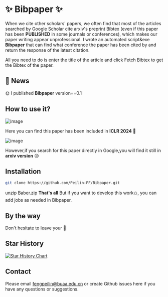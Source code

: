# :sparkles: Bibpaper :sparkles:

When we cite other scholars' papers, we often find that most of the articles searched by Google Scholar cite arxiv's preprint Bibtex (even if this paper has been __PUBLISHED__  in some journals or conferences), which makes our paper writing appear unprofessional. I wrote an automated script&exe __Bibpaper__ that can find what conference the paper has been cited by and return the response of the latest citation.

All you need to do is enter the title of the article and click Fetch Bibtex to get the Bibtex of the paper.

## &#x1F389; News 
:sun_with_face: I published __Bibpaper__ version==0.1 

## How to use it?    
![image](https://github.com/user-attachments/assets/b4bec08e-c794-4efb-85ae-17a72eb5f6b3)

Here you can find this paper has been included in **ICLR 2024** :tada:

![image](https://github.com/user-attachments/assets/bb29dc47-c482-47a3-890c-426a550a14ae)

However,if you search for this paper directly in Google,you will find it still in **arxiv version** :persevere:
## Installation

```bash
git clone https://github.com/Peilin-FF/Bibpaper.git
```
unzip Baber.zip
**That's all**
But if you want to develop this work:snowman:, you can add jobs as needed in Bibpaper.

## By the way
Don't hesitate to leave your :star2: 

## Star History

[![Star History Chart](https://api.star-history.com/svg?repos=yuchenlin/rebiber&type=Date)](https://star-history.com/#yuchenlin/rebiber&Date)

## Contact

Please email fengpeilin@buaa.edu.cn or create Github issues here if you have any questions or suggestions. 


